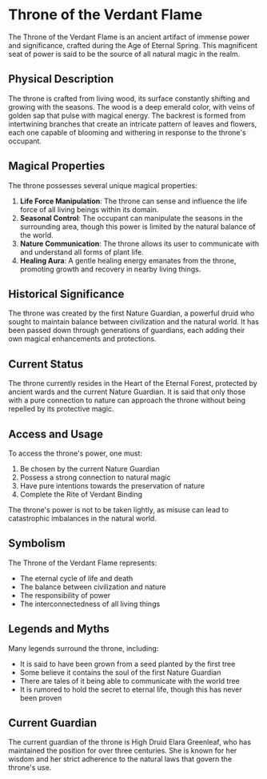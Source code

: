 # Throne of the Verdant Flame

The Throne of the Verdant Flame is an ancient artifact of immense power and significance, crafted during the Age of Eternal Spring. This magnificent seat of power is said to be the source of all natural magic in the realm.

## Physical Description

The throne is crafted from living wood, its surface constantly shifting and growing with the seasons. The wood is a deep emerald color, with veins of golden sap that pulse with magical energy. The backrest is formed from intertwining branches that create an intricate pattern of leaves and flowers, each one capable of blooming and withering in response to the throne's occupant.

## Magical Properties

The throne possesses several unique magical properties:

1. **Life Force Manipulation**: The throne can sense and influence the life force of all living beings within its domain.
2. **Seasonal Control**: The occupant can manipulate the seasons in the surrounding area, though this power is limited by the natural balance of the world.
3. **Nature Communication**: The throne allows its user to communicate with and understand all forms of plant life.
4. **Healing Aura**: A gentle healing energy emanates from the throne, promoting growth and recovery in nearby living things.

## Historical Significance

The throne was created by the first Nature Guardian, a powerful druid who sought to maintain balance between civilization and the natural world. It has been passed down through generations of guardians, each adding their own magical enhancements and protections.

## Current Status

The throne currently resides in the Heart of the Eternal Forest, protected by ancient wards and the current Nature Guardian. It is said that only those with a pure connection to nature can approach the throne without being repelled by its protective magic.

## Access and Usage

To access the throne's power, one must:
1. Be chosen by the current Nature Guardian
2. Possess a strong connection to natural magic
3. Have pure intentions towards the preservation of nature
4. Complete the Rite of Verdant Binding

The throne's power is not to be taken lightly, as misuse can lead to catastrophic imbalances in the natural world.

## Symbolism

The Throne of the Verdant Flame represents:
- The eternal cycle of life and death
- The balance between civilization and nature
- The responsibility of power
- The interconnectedness of all living things

## Legends and Myths

Many legends surround the throne, including:
- It is said to have been grown from a seed planted by the first tree
- Some believe it contains the soul of the first Nature Guardian
- There are tales of it being able to communicate with the world tree
- It is rumored to hold the secret to eternal life, though this has never been proven

## Current Guardian

The current guardian of the throne is High Druid Elara Greenleaf, who has maintained the position for over three centuries. She is known for her wisdom and her strict adherence to the natural laws that govern the throne's use. 